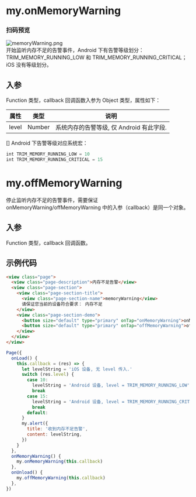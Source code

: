 # my.onMemoryWarning
### 扫码预览
![memoryWarning.png](https://cache.amap.com/ecology/tool/miniapp/1563438207764.png)
<br/>开始监听内存不足的告警事件，Android 下有告警等级划分：TRIM_MEMORY_RUNNING_LOW 和 TRIM_MEMORY_RUNNING_CRITICAL；iOS 没有等级划分。

## 入参

Function 类型，callback 回调函数入参为 Object 类型，属性如下：

| 属性 | 类型 | 说明 |
| --- | --- | --- |
| level | Number | 系统内存的告警等级, 仅 Android 有此字段. |

[] Android 下告警等级对应系统宏：

```javascript
int TRIM_MEMORY_RUNNING_LOW = 10
int TRIM_MEMORY_RUNNING_CRITICAL = 15
```

# my.offMemoryWarning
停止监听内存不足的告警事件，需要保证 onMemoryWarning/offMemoryWarning 中的入参（callback）是同一个对象。
## 入参
Function 类型，callback 回调函数。

## 示例代码

```html
<view class="page">
  <view class="page-description">内存不足告警</view>
  <view class="page-section">
    <view class="page-section-title">
      <view class="page-section-name">memoryWarning</view>
      请保证您当前的设备符合要求： 内存不足
    </view>
    <view class="page-section-demo">
      <button size="default" type="primary" onTap="onMemoryWarning">onMemoryWarning</button>
      <button size="default" type="primary" onTap="offMemoryWarning">offMemoryWarning</button>
    </view>
  </view>
</view>
```

```javascript
Page({
  onLoad() {
    this.callback = (res) => {
      let levelString = 'iOS 设备, 无 level 传入.'
      switch (res.level) {
        case 10:
          levelString = 'Android 设备, level = TRIM_MEMORY_RUNNING_LOW'
          break
        case 15:
          levelString = 'Android 设备, level = TRIM_MEMORY_RUNNING_CRITICAL'
          break
        default:
      }
      my.alert({
        title: '收到内存不足告警',
        content: levelString,
      })
    }
  },
  onMemoryWarning() {
    my.onMemoryWarning(this.callback)
  },
  onUnload() {
    my.offMemoryWarning(this.callback)
  },
})
```


